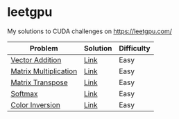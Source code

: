 # leetgpu

My solutions to CUDA challenges on https://leetgpu.com/

| Problem | Solution | Difficulty |
|-|-|-|
[Vector Addition](https://leetgpu.com/challenges/vector-addition) | [Link](./vector_addition.cu) | Easy |
[Matrix Multiplication](https://leetgpu.com/challenges/matrix-multiplication) | [Link](./matrix_multiplication.cu) | Easy |
[Matrix Transpose](https://leetgpu.com/challenges/matrix-transpose) | [Link](./matrix_transpose.cu) | Easy |
[Softmax](https://leetgpu.com/challenges/softmax) | [Link](./softmax.cu) | Easy |
[Color Inversion](https://leetgpu.com/challenges/color-inversion) | [Link](./color_inversion.cu) | Easy |
